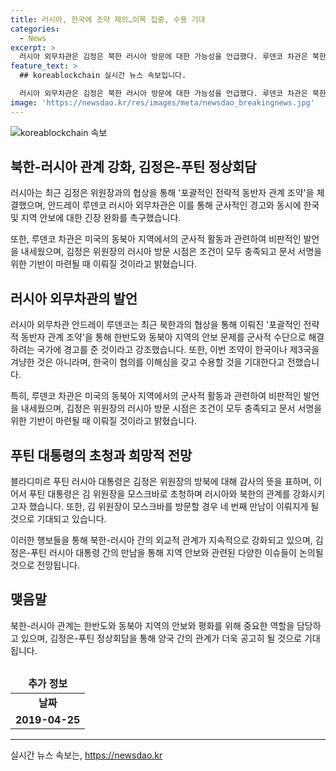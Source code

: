 ```yaml
---
title: 러시아, 한국에 조약 제의…이목 집중, 수용 기대
categories:
  - News
excerpt: >
  러시아 외무차관은 김정은 북한 러시아 방문에 대한 가능성을 언급했다. 루덴코 차관은 북한과 체결한 조약이 한국을 겨냥한 것이 아니라고 강조했으며, 미국의 동북아 지역에서의 군사 주둔을 비판했다. 푸틴 러시아 대통령은 김 위원장에게 모스크바 방문을 초청했으며, 이에 대한 의사를 밝혔다. 러시아와 북한의 관계 발전과 김정은 총비서의 러시아 답방 기대감이 커지고 있다.
feature_text: >
  ## koreablockchain 실시간 뉴스 속보입니다.

  러시아 외무차관은 김정은 북한 러시아 방문에 대한 가능성을 언급했다. 루덴코 차관은 북한과 체결한 조약이 한국을 겨냥한 것이 아니라고 강조했으며, 미국의 동북아 지역에서의 군사 주둔을 비판했다. 푸틴 러시아 대통령은 김 위원장에게 모스크바 방문을 초청했으며, 이에 대한 의사를 밝혔다. 러시아와 북한의 관계 발전과 김정은 총비서의 러시아 답방 기대감이 커지고 있다.
image: 'https://newsdao.kr/res/images/meta/newsdao_breakingnews.jpg'
---
```


<p><img src="https://newsdao.kr/res/images/meta/newsdao_breakingnews.jpg" alt="koreablockchain 속보" /></p>

<h2 data-ke-size="size26">북한-러시아 관계 강화, 김정은-푸틴 정상회담</h2>

<p data-ke-size="size16">러시아는 최근 김정은 위원장과의 협상을 통해 '포괄적인 전략적 동반자 관계 조약'을 체결했으며, 안드레이 루덴코 러시아 외무차관은 이를 통해 군사적인 경고와 동시에 한국 및 지역 안보에 대한 긴장 완화를 촉구했습니다. </p>

<p data-ke-size="size16">또한, 루덴코 차관은 미국의 동북아 지역에서의 군사적 활동과 관련하여 비판적인 발언을 내세웠으며, 김정은 위원장의 러시아 방문 시점은 조건이 모두 충족되고 문서 서명을 위한 기반이 마련될 때 이뤄질 것이라고 밝혔습니다. </p>

<h2 data-ke-size="size24">러시아 외무차관의 발언</h2>

<p data-ke-size="size16">러시아 외무차관 안드레이 루덴코는 최근 북한과의 협상을 통해 이뤄진 '포괄적인 전략적 동반자 관계 조약'을 통해 한반도와 동북아 지역의 안보 문제를 군사적 수단으로 해결하려는 국가에 경고를 준 것이라고 강조했습니다. 또한, 이번 조약이 한국이나 제3국을 겨냥한 것은 아니라며, 한국이 협의를 이해심을 갖고 수용할 것을 기대한다고 전했습니다. </p>

<p data-ke-size="size16">특히, 루덴코 차관은 미국의 동북아 지역에서의 군사적 활동과 관련하여 비판적인 발언을 내세웠으며, 김정은 위원장의 러시아 방문 시점은 조건이 모두 충족되고 문서 서명을 위한 기반이 마련될 때 이뤄질 것이라고 밝혔습니다. </p>

<h2 data-ke-size="size24">푸틴 대통령의 초청과 희망적 전망</h2>

<p data-ke-size="size16">블라디미르 푸틴 러시아 대통령은 김정은 위원장의 방북에 대해 감사의 뜻을 표하며, 이어서 푸틴 대통령은 김 위원장을 모스크바로 초청하며 러시아와 북한의 관계를 강화시키고자 했습니다. 또한, 김 위원장이 모스크바를 방문할 경우 네 번째 만남이 이뤄지게 될 것으로 기대되고 있습니다.</p>

<p data-ke-size="size16">이러한 행보들을 통해 북한-러시아 간의 외교적 관계가 지속적으로 강화되고 있으며, 김정은-푸틴 러시아 대통령 간의 만남을 통해 지역 안보와 관련된 다양한 이슈들이 논의될 것으로 전망됩니다. </p>

<h2 data-ke-size="size24">맺음말</h2>

<p data-ke-size="size16">북한-러시아 관계는 한반도와 동북아 지역의 안보와 평화를 위해 중요한 역할을 담당하고 있으며, 김정은-푸틴 정상회담을 통해 양국 간의 관계가 더욱 공고히 될 것으로 기대됩니다.</p>

<table>
  <caption></caption>
  <thead>
    <tr>
      <td style="text-align: center; height: 17px;"><b>추가 정보</b></td>
    </tr>
  </thead>
  <tbody>
    <tr>
      <td style="text-align: center; height: 17px;"><b>날짜</b></td>
    </tr>
    <tr>
      <td style="text-align: center; height: 17px;"><b>2019-04-25</b></td>
    </tr>
  </tbody>
</table>

<hr>
실시간 뉴스 속보는, <a href="https://newsdao.kr" rel="dofollow">https://newsdao.kr</a>



